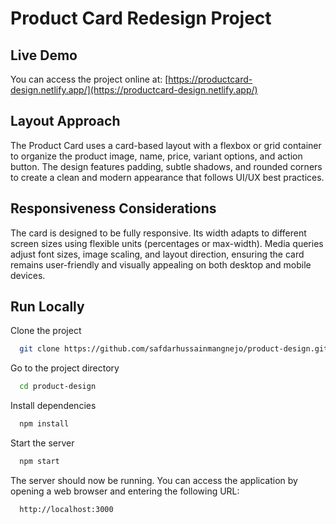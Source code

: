 # Product Card Redesign Project

## Live Demo

You can access the project online at: [https://productcard-design.netlify.app/](https://productcard-design.netlify.app/)

## Layout Approach

The Product Card uses a card-based layout with a flexbox or grid container to organize the product image, name, price, variant options, and action button. The design features padding, subtle shadows, and rounded corners to create a clean and modern appearance that follows UI/UX best practices.

## Responsiveness Considerations

The card is designed to be fully responsive. Its width adapts to different screen sizes using flexible units (percentages or max-width). Media queries adjust font sizes, image scaling, and layout direction, ensuring the card remains user-friendly and visually appealing on both desktop and mobile devices.

## Run Locally

Clone the project

```bash
  git clone https://github.com/safdarhussainmangnejo/product-design.git
```

Go to the project directory

```bash
  cd product-design
```

Install dependencies

```bash
  npm install

```

Start the server

```bash
  npm start
```

The server should now be running. You can access the application by opening a web browser and entering the following URL:

```bash
  http://localhost:3000
```
